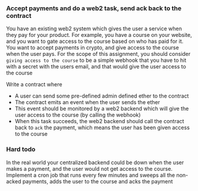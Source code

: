### Accept payments and do a web2 task, send ack back to the contract

You have an existing web2 system which gives the user a service when they pay for your product.
For example, you have a course on your website, and you want to gate access to the course based on who has paid for it.
You want to accept payments in crypto, and give access to the course when the user pays.
For the scope of this assignment, you should consider `giving access to the course` to be a simple webhook that you have to hit with a secret with the users email, and that would give the user access to the course

Write a contract where

- A user can send some pre-defined admin defined ether to the contract
- The contract emits an event when the user sends the ether
- This event should be monitored by a web2 backend which will give the user access to the course (by calling the webhook)
- When this task succeeds, the web2 backend should call the contract back to `ack` the payment, which means the user has been given access to the course

### Hard todo

In the real world your centralized backend could be down when the user makes a payment, and the user would not get access to the course.
Implement a cron job that runs every few minutes and sweeps all the non-acked payments, adds the user to the course and acks the payment

